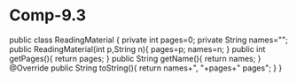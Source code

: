 # Comp-9.3

public class ReadingMaterial {
	private int pages=0;
    private String names="";
    public ReadingMaterial(int p,String n){
        pages=p;
        names=n;
    }
    public int getPages(){
        return pages;
    }
    public String getName(){
        return names;
    }
    @Override
    public String toString(){
        return names+", "+pages+" pages";
    }
}
